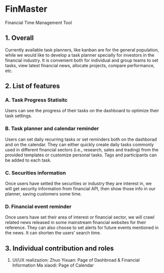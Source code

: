 # FinMaster
 Financial Time Management Tool

## 1. Overall
Currently available task planners, like kanban are for the general population, while we would like to develop a task planner specially for investors in the financial industry. It is convenient both for individual and group teams to set tasks, view latest financial news, allocate projects, compare performance, etc.

## 2. List of features

### A. Task Progress Statisitc
Users can see the progress of their tasks on the dashboard to optimize their task settings.

### B. Task planner and calendar reminder
Users can set daily recurring tasks or set reminders both on the dashborad and on the calendar. They can either quickly create daily tasks commonly used in different financial sectors (i.e., research, sales and trading) from the provided templates or customize personal tasks. Tags and participants can be added to each task.

### C. Securities information 
Once users have setted the securities or industry they are interest in, we will get security information from financial API, then show those info in our planner, saving customers some time. 

### D. Financial event reminder
Once users have set their area of interest or financial sector, we will crawl related news released in some mainstream financial websites for their reference. They can also choose to set alerts for future events mentioned in the news. It can shorten the users’ search time.


## 3. Individual contribution and roles
1) UI/UX realizazion: 
Zhuo Yixuan: Page of Dashbroad & Financial Information 
Ma xiaodi: Page of Calendar